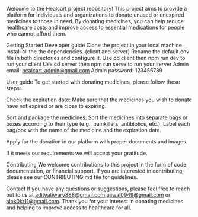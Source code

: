 Welcome to the Healcart project repository! This project aims to provide a platform for individuals and organizations to donate unused or unexpired medicines to those in need. By donating medicines, you can help reduce healthcare costs and improve access to essential medications for people who cannot afford them.

Getting Started
Developer guide
Clone the project in your local machine
Install all the the dependencies. (client and server)
Rename the default.env file in both directories and configure it.
Use cd client then npm run dev to run your client
Use cd server then npm run serve to run your server
Admin email: healcart-admin@gmail.com
Admin password: 123456789

User guide
To get started with donating medicines, please follow these steps:

Check the expiration date: Make sure that the medicines you wish to donate have not expired or are close to expiring.

Sort and package the medicines: Sort the medicines into separate bags or boxes according to their type (e.g., painkillers, antibiotics, etc.). Label each bag/box with the name of the medicine and the expiration date.

Apply for the donation in our platform with proper documents and images.

If it meets our requirements we will accept your gratitude.

Contributing
We welcome contributions to this project in the form of code, documentation, or financial support. If you are interested in contributing, please see our CONTRIBUTING.md file for guidelines.

Contact
If you have any questions or suggestions, please feel free to reach out to us at adityatiwary888@gmail.com,ujjwal0949@gmail.com or alok0kr11@gmail.com. Thank you for your interest in donating medicines and helping to improve access to healthcare for all.
